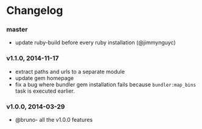 # Changelog

### master
- update ruby-build before every ruby installation (@jimmynguyc)

### v1.1.0, 2014-11-17
- extract paths and urls to a separate module
- update gem homepage
- fix a bug where bundler gem installation fails because `bundler:map_bins` task
  is executed earlier.

### v1.0.0, 2014-03-29
- @bruno- all the v1.0.0 features
